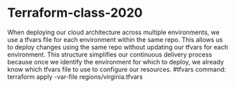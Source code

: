 # Terraform-class-2020
When deploying our cloud architecture across multiple environments, we use a tfvars file for each environment within the same repo. This allows us to deploy changes using the same repo without updating our tfvars for each environment. This structure simplifies our continuous delivery process because once we identify the environment for which to deploy, we already know which tfvars file to use to configure our resources.
#tfvars command:
terraform apply -var-file regions/virginia.tfvars
